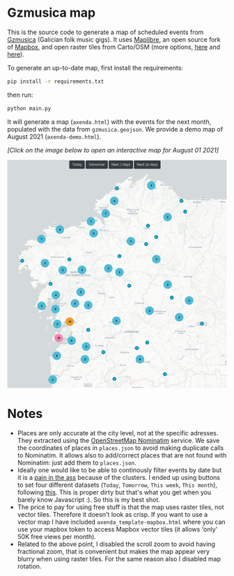 # Gzmusica map

This is the source code to generate a map of scheduled events from [Gzmusica](http://www.gzmusica.com/) (Galician folk music gigs). It uses [Maplibre](https://maplibre.org/), an open source fork of [Mapbox](https://www.mapbox.com/), and open raster tiles from Carto/OSM (more options, [here](https://codepen.io/epidemiks/full/vKZQOz) and [here](https://wiki.openstreetmap.org/wiki/Tile_servers)).

 To generate an up-to-date map, first install the requirements:
```bash
pip install -r requirements.txt
```
then run:
```bash
python main.py 
```

It will generate a map (`axenda.html`) with the events for the next month, populated with the data from `gzmusica.geojson`. We provide a demo map of August 2021 (`axenda-demo.html`).

_[Click on the image below to open an interactive map for August 01 2021]_

<a href="https://htmlpreview.github.io/?https://github.com/ignacioheredia/gzmusica_map/htmls/axenda-demo.html"><img src="other/demo.png" alt="map"></a>


Notes
=====
* Places are only accurate at the city level, not at the specific adresses. They extracted using the [OpenStreetMap Nominatim](https://nominatim.org/) service. We save the coordinates of places in `places.json` to avoid making duplicate calls to Nominatim. It allows also to add/correct places that are not found with Nominatim: just add them to `places.json`. 
* Ideally one would like to be able to continously filter events by date but it is a [pain in the ass](https://github.com/mapbox/mapbox-gl-js/issues/2613) because of the clusters. I ended up using buttons to set four different datasets (`Today`, `Tomorrow`, `This week`, `This month`), following [this](https://www.demo2s.com/javascript/javascript-mapbox-filtering-the-clustered-points-by-json-attributes-us.html). This is proper dirty but that's what you get when you barely know Javascript :). So this is my best shot.
* The price to pay for using free stuff is that the map uses raster tiles, not vector tiles. Therefore it doesn't look as crisp. If you want to use a vector map I have included `axenda_template-mapbox.html` where you can use your mapbox token to access Mapbox vector tiles (it allows 'only' 50K free views per month).
* Related to the above point, I disabled the scroll zoom to avoid having fractional zoom, that is convenient but makes the map appear very blurry when using raster tiles. For the same reason also I disabled map rotation.
